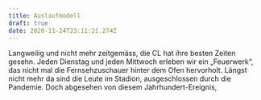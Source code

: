 ```yaml
---
title: Auslaufmodell
draft: true
date: 2020-11-24T23:11:21.274Z
---
```

Langweilig und nicht mehr zeitgemäss, die CL hat ihre besten Zeiten gesehn. Jeden Dienstag und jeden Mittwoch erleben wir ein „Feuerwerk“, das nicht mal die Fernsehzuschauer hinter dem Ofen hervorholt. Längst nicht mehr da sind die Leute im Stadion, ausgeschlossen durch die Pandemie. Doch abgesehen von diesem Jahrhundert-Ereignis,